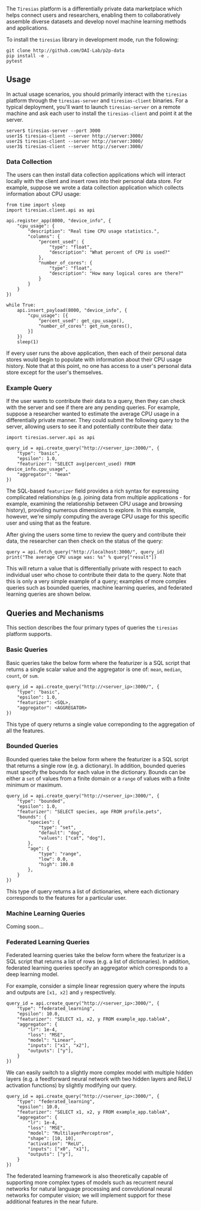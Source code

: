 The `Tiresias` platform is a differentially private data marketplace which 
helps connect users and researchers, enabling them to collaboratively assemble 
diverse datasets and develop novel machine learning methods and applications.

To install the `tiresias` library in development mode, run the following:

    git clone http://github.com/DAI-Lab/p2p-data
    pip install -e .
    pytest

## Usage
In actual usage scenarios, you should primarily interact with the `tiresias` 
platform through the `tiresias-server` and `tiresias-client` binaries. For a 
typical deployment, you'll want to launch `tiresias-server` on a remote machine 
and ask each user to install the `tiresias-client` and point it at the server.

    server$ tiresias-server --port 3000
    user1$ tiresias-client --server http://server:3000/
    user2$ tiresias-client --server http://server:3000/
    user3$ tiresias-client --server http://server:3000/

### Data Collection
The users can then install data collection applications which will interact
locally with the client and insert rows into their personal data store. For 
example, suppose we wrote a data collection application which collects 
information about CPU usage:

```
from time import sleep
import tiresias.client.api as api

api.register_app(8000, "device_info", {
    "cpu_usage": {
        "description": "Real time CPU usage statistics.",
        "columns": {
            "percent_used": {
                "type": "float", 
                "description": "What percent of CPU is used?"
            },
            "number_of_cores": {
                "type": "float", 
                "description": "How many logical cores are there?"
            }
        }
    }
})

while True:
    api.insert_payload(8000, "device_info", {
        "cpu_usage": [{
            "percent_used": get_cpu_usage(),
            "number_of_cores": get_num_cores(),
        }]
    })
    sleep(1)
```

If every user runs the above application, then each of their personal data 
stores would begin to populate with information about their CPU usage history.
Note that at this point, no one has access to a user's personal data store 
except for the user's themselves.

### Example Query
If the user wants to contribute their data to a query, then they can check 
with the server and see if there are any pending queries. For example, suppose
a researcher wanted to estimate the average CPU usage in a differentially 
private manner. They could submit the following query to the server, allowing
users to see it and potentially contribute their data:

```
import tiresias.server.api as api

query_id = api.create_query("http://<server_ip>:3000/", {
    "type": "basic",
    "epsilon": 1.0,
    "featurizer": "SELECT avg(percent_used) FROM device_info.cpu_usage",
    "aggregator": "mean"
})
```

The SQL-based `featurizer` field provides a rich syntax for expressing 
complicated relationships (e.g. joining data from multiple applications - 
for example, examining the relationship between CPU usage and browsing 
history), providing numerous dimensions to explore. In this example, however,
we're simply computing the average CPU usage for this specific user and
using that as the feature.

After giving the users some time to review the query and contribute their
data, the researcher can then check on the status of the query:

```
query = api.fetch_query("http://localhost:3000/", query_id)
print("The average CPU usage was: %s" % query["result"])
```

This will return a value that is differentially private with respect to
each individual user who chose to contribute their data to the query. Note
that this is only a very simple example of a query; examples of more complex 
queries such as bounded queries, machine learning queries, and federated 
learning queries are shown below.

## Queries and Mechanisms
This section describes the four primary types of queries the `tiresias` 
platform supports.

### Basic Queries
Basic queries take the below form where the featurizer is a SQL script that 
returns a single scalar value and the aggregator is one of: `mean`, `median`, 
`count`, or `sum`.

```
query_id = api.create_query("http://<server_ip>:3000/", {
    "type": "basic",
    "epsilon": 1.0,
    "featurizer": <SQL>,
    "aggregator": <AGGREGATOR>
})
```

This type of query returns a single value correponding to the aggregation 
of all the features.

### Bounded Queries
Bounded queries take the below form where the featurizer is a SQL script that 
returns a single row (e.g. a dictionary). In addition, bounded queries must 
specify the bounds for each value in the dictionary. Bounds can be either a 
`set` of values from a finite domain or a `range` of values with a finite 
minimum or maximum.

```
query_id = api.create_query("http://<server_ip>:3000/", {
    "type": "bounded",
    "epsilon": 1.0,
    "featurizer": "SELECT species, age FROM profile.pets",
    "bounds": {
        "species": {
            "type": "set", 
            "default": "dog",
            "values": ["cat", "dog"], 
        },
        "age": {
            "type": "range", 
            "low": 0.0, 
            "high": 100.0
        },
    }
})
```

This type of query returns a list of dictionaries, where each dictionary 
corresponds to the features for a particular user.

### Machine Learning Queries
Coming soon...

### Federated Learning Queries
Federated learning queries take the below form where the featurizer is a SQL 
script that returns a list of rows (e.g. a list of dictionaries). In addition, 
federated learning queries specify an aggregator which corresponds to a deep
learning model.

For example, consider a simple linear regression query where the inputs and
outputs are `[x1, x2]` and `y` respectively.
```
query_id = api.create_query("http://<server_ip>:3000/", {
    "type": "federated_learning",
    "epsilon": 10.0,
    "featurizer": "SELECT x1, x2, y FROM example_app.tableA",
    "aggregator": {
        "lr": 1e-4,
        "loss": "MSE",
        "model": "Linear",
        "inputs": ["x1", "x2"],
        "outputs": ["y"],
    }
})
```

We can easily switch to a slightly more complex model with multiple hidden 
layers (e.g. a feedforward neural network with two hidden layers and ReLU
activation functions) by slightly modifying our query.
```
query_id = api.create_query("http://<server_ip>:3000/", {
    "type": "federated_learning",
    "epsilon": 10.0,
    "featurizer": "SELECT x1, x2, y FROM example_app.tableA",
    "aggregator": {
        "lr": 1e-4,
        "loss": "MSE",
        "model": "MultilayerPerceptron",
        "shape": [10, 10],
        "activation": "ReLU",
        "inputs": ["x0", "x1"],
        "outputs": ["y"],
    }
})
```

The federated learning framework is also theoretically capable of supporting 
more complex types of models such as recurrent neural networks for natural 
language processing and convolutional neural networks for computer vision; we
will implement support for these additional features in the near future.
